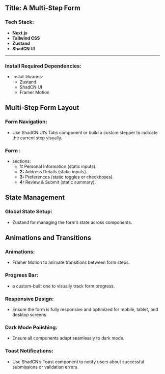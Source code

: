 

## Title:  A Multi-Step Form 

### Tech Stack:
- **Next.js**
- **Tailwind CSS**
- **Zustand**
- **ShadCN UI**

---



### Install Required Dependencies:
- Install libraries:
  - Zustand 
  - ShadCN UI
  - Framer Motion



## Multi-Step Form Layout

### Form Navigation:
- Use ShadCN UI’s Tabs component or build a custom stepper to indicate the current step visually.

###  Form :
- sections:
  - **1:** Personal Information (static inputs).
  - **2:** Address Details (static inputs).
  - **3:** Preferences (static toggles or checkboxes).
  - **4:** Review & Submit (static summary).

## State Management

### Global State Setup:
-  Zustand for managing the form’s state across components.


## Animations and Transitions

### Animations:
- Framer Motion to animate transitions between form steps.


### Progress Bar:
- a custom-built one to visually track form progress.





### Responsive Design:
- Ensure the form is fully responsive and optimized for mobile, tablet, and desktop screens.

### Dark Mode Polishing:
- Ensure all components adapt seamlessly to dark mode.



### Toast Notifications:
- Use ShadCN’s Toast component to notify users about successful submissions or validation errors.
